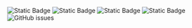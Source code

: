 ![Static Badge](https://img.shields.io/badge/blacklists-60-000000) ![Static Badge](https://img.shields.io/badge/blacklisted-2728570-cc0000) ![Static Badge](https://img.shields.io/badge/whitelisted-2242-00CC00) ![Static Badge](https://img.shields.io/badge/streaming_blacklist-28106-000000) ![GitHub issues](https://img.shields.io/github/issues/fabriziosalmi/blacklists)
